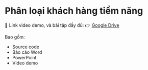 # Phân loại khách hàng tiềm năng

🔗 Link video demo, và bài tập đầy đủ:
👉 [Google Drive](https://drive.google.com/drive/folders/1qwbMV-WHSk8sXnCHrVbcO4MW5eeH3iUC?usp=drive_link)

Bao gồm:
- Source code
- Báo cáo Word
- PowerPoint
- Video demo
